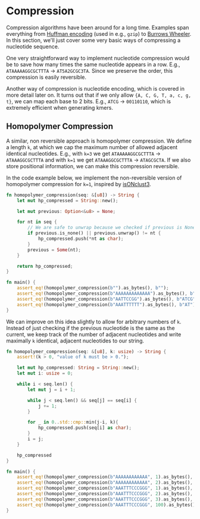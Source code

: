 # Compression
Compression algorithms have been around for a long time. Examples span everything from [Huffman encoding](https://en.wikipedia.org/wiki/Huffman_coding) (used in e.g., `gzip`) to [Burrows Wheeler](https://en.wikipedia.org/wiki/Burrows%E2%80%93Wheeler_transform). In this section, we'll just cover some very basic ways of compressing a nucleotide sequence.

One very straightforward way to implement nucleotide compression would be to save how many times the same nucleotide appears in a row. E.g., `ATAAAAAGGCGCTTTA` -> `AT5A2GCGC3TA`. Since we preserve the order, this compression is easily reversible.

Another way of compression is nucleotide encoding, which is covered in more detail later on. It turns out that if we only allow `{A, C, G, T, a, c, g, t}`, we can map each base to 2 bits. E.g., `ATCG` -> `00110110`, which is extremely efficient when generating kmers.

## Homopolymer Compression
A similar, non reversible approach is homopolymer compression. We define a length `k`, at which we cap the maximum number of allowed adjacent identical nucleotides. E.g., with `k=3` we get `ATAAAAAGGCGCTTTA` -> `ATAAAGGCGCTTTA` and with `k=1` we get `ATAAAGGCGCTTTA` -> `ATAGCGCTA`. If we also store positional information, we can make this compression reversible.

In the code example below, we implement the non-reversible version of homopolymer compression for `k=1`, inspired by [isONclust3](https://github.com/aljpetri/isONclust3).

```rust
fn homopolymer_compression(seq: &[u8]) -> String {
    let mut hp_compressed = String::new();

    let mut previous: Option<&u8> = None;

    for nt in seq {
        // We are safe to unwrap because we checked if previous is None.
        if previous.is_none() || previous.unwrap() != nt {
            hp_compressed.push(*nt as char);
        }
        previous = Some(nt);
    }

    return hp_compressed;
}

fn main() {
    assert_eq!(homopolymer_compression(b"").as_bytes(), b"");
    assert_eq!(homopolymer_compression(b"AAAAAAAAAAAAA").as_bytes(), b"A");
    assert_eq!(homopolymer_compression(b"AATTCCGG").as_bytes(), b"ATCG");
    assert_eq!(homopolymer_compression(b"AAATTTTTT").as_bytes(), b"AT");
}
```

We can improve on this idea slightly to allow for arbitrary numbers of `k`. Instead of just checking if the previous nucleotide is the same as the current, we keep track of the number of adjacent nucleotides and write maximally `k` identical, adjacent nucleotides to our string.

```rust
fn homopolymer_compression(seq: &[u8], k: usize) -> String {
    assert!(k > 0, "value of k must be > 0.");

    let mut hp_compressed: String = String::new();
    let mut i: usize = 0;

    while i < seq.len() {
        let mut j = i + 1;

        while j < seq.len() && seq[j] == seq[i] {
            j += 1;
        }

        for _ in 0..std::cmp::min(j-i, k){
            hp_compressed.push(seq[i] as char);
        }
        i = j;
    }

    hp_compressed
}

fn main() {
    assert_eq!(homopolymer_compression(b"AAAAAAAAAAAA", 1).as_bytes(), b"A");
    assert_eq!(homopolymer_compression(b"AAAAAAAAAAAA", 2).as_bytes(), b"AA");
    assert_eq!(homopolymer_compression(b"AAATTTCCCGGG", 1).as_bytes(), b"ATCG");
    assert_eq!(homopolymer_compression(b"AAATTTCCCGGG", 2).as_bytes(), b"AATTCCGG");
    assert_eq!(homopolymer_compression(b"AAATTTCCCGGG", 3).as_bytes(), b"AAATTTCCCGGG");
    assert_eq!(homopolymer_compression(b"AAATTTCCCGGG", 100).as_bytes(), b"AAATTTCCCGGG");
}
```
